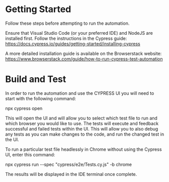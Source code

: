 # Getting Started
Follow these steps before attempting to run the automation.

Ensure that Visual Studio Code (or your preferred IDE) and NodeJS are installed first. 
Follow the instructions in the Cypress guide:
https://docs.cypress.io/guides/getting-started/installing-cypress

A more detailed installation guide is available on the Browserstack website:
https://www.browserstack.com/guide/how-to-run-cypress-test-automation


# Build and Test
In order to run the automation and use the CYPRESS UI you will need to start with the following command:
 
 npx cypress open
 
 This will open the UI and will allow you to select which test file to run and which browser you would like to use.
 The tests will execute and feedback successful and failed tests within the UI. This will allow you to also debug
 any tests as you can make changes to the code, and run the changed test in the UI.

 To run a particular test file headlessly in Chrome without using the Cypress UI, enter this command:
 
 npx cypress run --spec "cypress/e2e/Tests.cy.js" -b chrome
 
 The results will be displayed in the IDE terminal once complete.